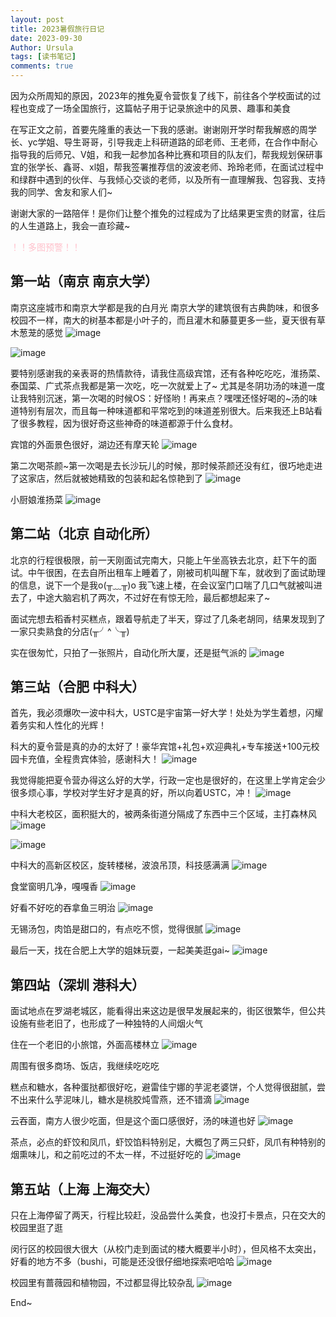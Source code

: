 ```yaml
---
layout: post
title: 2023暑假旅行日记
date: 2023-09-30
Author: Ursula 
tags: [读书笔记]
comments: true
--- 
```


因为众所周知的原因，2023年的推免夏令营恢复了线下，前往各个学校面试的过程也变成了一场全国旅行，这篇帖子用于记录旅途中的风景、趣事和美食

在写正文之前，首要先隆重的表达一下我的感谢。谢谢刚开学时帮我解惑的周学长、yc学姐、导生哥哥，引导我走上科研道路的邱老师、王老师，在合作中耐心指导我的后师兄、V姐，和我一起参加各种比赛和项目的队友们，帮我规划保研事宜的张学长、鑫哥、xl姐，帮我签署推荐信的波波老师、玲玲老师，在面试过程中和绿群中遇到的伙伴、与我倾心交谈的老师，以及所有一直理解我、包容我、支持我的同学、舍友和家人们~

谢谢大家的一路陪伴！是你们让整个推免的过程成为了比结果更宝贵的财富，往后的人生道路上，我会一直珍藏~

<font color='pink'>！！多图预警！！</font>

## 第一站（南京 南京大学）
南京这座城市和南京大学都是我的白月光
南京大学的建筑很有古典韵味，和很多校园不一样，南大的树基本都是小叶子的，而且灌木和藤蔓更多一些，夏天很有草木葱茏的感觉
![image](https://github.com/ursulalujun/blog/assets/73097943/de357ec8-cbb5-4e8e-a695-e9c209a6dbbf)

![image](https://github.com/ursulalujun/blog/assets/73097943/dc746ff1-b84c-4e3f-890e-9047c3d092bd)

要特别感谢我的亲表哥的热情款待，请我住高级宾馆，还有各种吃吃吃，淮扬菜、泰国菜、广式茶点我都是第一次吃，吃一次就爱上了~
尤其是冬阴功汤的味道一度让我特别沉迷，第一次喝的时候OS：好怪哟！再来点？嘿嘿还怪好喝的~汤的味道特别有层次，而且每一种味道都和平常吃到的味道差别很大。后来我还上B站看了很多教程，因为很好奇这些神奇的味道都源于什么食材。

宾馆的外面景色很好，湖边还有摩天轮
![image](https://github.com/ursulalujun/blog/assets/73097943/4a8ac0fb-8c0c-43b2-9c55-ebcdb06dd433)

第二次喝茶颜~第一次喝是去长沙玩儿的时候，那时候茶颜还没有红，很巧地走进了这家店，然后就被她精致的包装和起名惊艳到了
![image](https://github.com/ursulalujun/blog/assets/73097943/2e6d194e-5454-4486-9389-4596450dfc77)

小厨娘淮扬菜
![image](https://github.com/ursulalujun/blog/assets/73097943/ef3bc9cb-db0f-416f-a19e-5cd80f62f906)

## 第二站（北京 自动化所）
北京的行程很极限，前一天刚面试完南大，只能上午坐高铁去北京，赶下午的面试。中午很困，在去自所出租车上睡着了，刚被司机叫醒下车，就收到了面试助理的信息，说下一个是我o(╥﹏╥)o 
我飞速上楼，在会议室门口喘了几口气就被叫进去了，中途大脑宕机了两次，不过好在有惊无险，最后都想起来了~

面试完想去稻香村买糕点，跟着导航走了半天，穿过了几条老胡同，结果发现到了一家只卖熟食的分店(╥╯^╰╥)

实在很匆忙，只拍了一张照片，自动化所大厦，还是挺气派的
![image](https://github.com/ursulalujun/blog/assets/73097943/35781b75-3d8a-4336-a10e-9de0f8eea730)

## 第三站（合肥 中科大）
首先，我必须爆吹一波中科大，USTC是宇宙第一好大学！处处为学生着想，闪耀着务实和人性化的光辉！

科大的夏令营是真的办的太好了！豪华宾馆+礼包+欢迎典礼+专车接送+100元校园卡充值，全程贵宾体验，感谢科大！
![image](https://github.com/ursulalujun/blog/assets/73097943/39c2ceb5-f69c-4ea2-8d74-7e68ef97f72f)

我觉得能把夏令营办得这么好的大学，行政一定也是很好的，在这里上学肯定会少很多烦心事，学校对学生好才是真的好，所以向着USTC，冲！
![image](https://github.com/ursulalujun/blog/assets/73097943/3f3ed540-5155-472e-8e48-cf6fc391e7d7)

中科大老校区，面积挺大的，被两条街道分隔成了东西中三个区域，主打森林风
![image](https://github.com/ursulalujun/blog/assets/73097943/b4b38925-bc00-4745-b315-cf5de0fc1355)

![image](https://github.com/ursulalujun/blog/assets/73097943/79f18515-f7ec-40ba-9598-91e9cf708add)

中科大的高新区校区，旋转楼梯，波浪吊顶，科技感满满
![image](https://github.com/ursulalujun/blog/assets/73097943/c85e274c-d6d3-42d6-97e9-eb63bb391382)

食堂窗明几净，嘎嘎香
![image](https://github.com/ursulalujun/blog/assets/73097943/367d62f9-7925-492b-a747-85aac2685bf9)

好看不好吃的吞拿鱼三明治
![image](https://github.com/ursulalujun/blog/assets/73097943/5df3fdfe-ae3f-45cf-a016-24b25797378a)

无锡汤包，肉馅是甜口的，有点吃不惯，觉得很腻
![image](https://github.com/ursulalujun/blog/assets/73097943/4e6bb9b0-eb12-4d06-8df6-bf62aec588f2)

最后一天，找在合肥上大学的姐妹玩耍，一起美美逛gai~
![image](https://github.com/ursulalujun/blog/assets/73097943/8f91ad5f-ad11-42e6-958a-4fc17b503928)

## 第四站（深圳 港科大）
面试地点在罗湖老城区，能看得出来这边是很早发展起来的，街区很繁华，但公共设施有些老旧了，也形成了一种独特的人间烟火气

住在一个老旧的小旅馆，外面高楼林立
![image](https://github.com/ursulalujun/blog/assets/73097943/3cca3540-f035-476d-ab68-6b225c6b9504)

周围有很多商场、饭店，我继续吃吃吃

糕点和糖水，各种蛋挞都很好吃，避雷佳宁娜的芋泥老婆饼，个人觉得很甜腻，尝不出来什么芋泥味儿，糖水是桃胶炖雪燕，还不错滴
![image](https://github.com/ursulalujun/blog/assets/73097943/9a3b6835-b341-450e-b978-953a43d3e1b8)

云吞面，南方人很少吃面，但是这个面口感很好，汤的味道也好
![image](https://github.com/ursulalujun/blog/assets/73097943/ff3e7fbc-a398-4ab2-926b-8c75859e964a)

茶点，必点的虾饺和凤爪，虾饺馅料特别足，大概包了两三只虾，凤爪有种特别的烟熏味儿，和之前吃过的不太一样，不过挺好吃的
![image](https://github.com/ursulalujun/blog/assets/73097943/94aa1ba7-ab47-4be4-aed2-195c01378b93)

## 第五站（上海 上海交大）
只在上海停留了两天，行程比较赶，没品尝什么美食，也没打卡景点，只在交大的校园里逛了逛

闵行区的校园很大很大（从校门走到面试的楼大概要半小时），但风格不太突出，好看的地方不多（bushi，可能是还没很仔细地探索吧哈哈
![image](https://github.com/ursulalujun/blog/assets/73097943/6f746c72-26e2-4360-8eb3-7c1bc4cf1587)

校园里有蔷薇园和植物园，不过都显得比较杂乱
![image](https://github.com/ursulalujun/blog/assets/73097943/9423a2c6-f0b2-40bd-ab60-2d369749d52f)

End~

